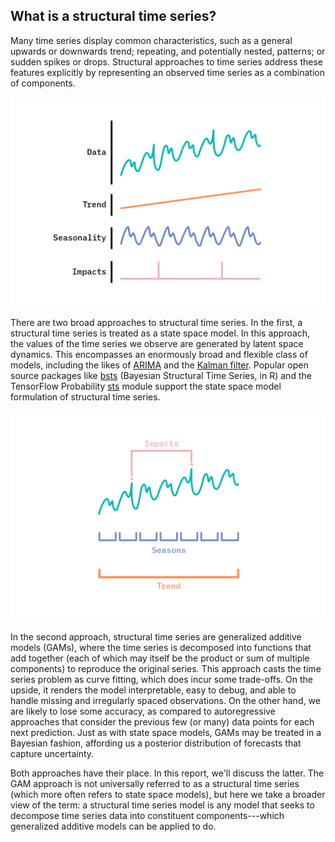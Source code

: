 ## What is a structural time series?

Many time series display common characteristics, such as a general
upwards or downwards trend; repeating, and potentially nested, patterns;
or sudden spikes or drops. Structural approaches to time series address
these features explicitly by representing an observed time series as a
combination of components.

![Figure: Some time series decompose naturally into component parts.](/figures/ff16-02.png)

There are two broad approaches to structural time series. In the first,
a structural time series is treated as a state space model. In this
approach, the values of the time series we observe are generated by
latent space dynamics. This encompasses an enormously broad and flexible
class of models, including the likes of
[ARIMA](https://en.wikipedia.org/wiki/Autoregressive_integrated_moving_average)
and the [Kalman filter](https://en.wikipedia.org/wiki/Kalman_filter).
Popular open source packages like
[bsts](https://cran.r-project.org/web/packages/bsts/) (Bayesian
Structural Time Series, in R) and the TensorFlow Probability
[sts](https://www.tensorflow.org/probability/api_docs/python/tfp/sts)
module support the state space model formulation of structural time
series.

![Figure: Patterns in time series occur at different scales. Here, a global trend combines with a repeating seasonal pattern, and two impact effects.](/figures/ff16-03.png)

In the second approach, structural time series are generalized additive
models (GAMs), where the time series is decomposed into functions that
add together (each of which may itself be the product or sum of multiple
components) to reproduce the original series. This approach casts the
time series problem as curve fitting, which does incur some trade-offs.
On the upside, it renders the model interpretable, easy to debug, and
able to handle missing and irregularly spaced observations. On the other
hand, we are likely to lose some accuracy, as compared to autoregressive
approaches that consider the previous few (or many) data points for each
next prediction. Just as with state space models, GAMs may be treated in
a Bayesian fashion, affording us a posterior distribution of forecasts
that capture uncertainty.

Both approaches have their place. In this report, we'll discuss the
latter. The GAM approach is not universally referred to as a structural
time series (which more often refers to state space models), but here we
take a broader view of the term: a structural time series model is any
model that seeks to decompose time series data into constituent
components---which generalized additive models can be applied to do.
